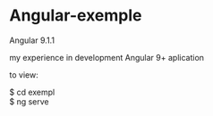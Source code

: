 # Angular-exemple
Angular 9.1.1

my experience in development Angular 9+ aplication

to view:

$ cd exempl<br>
$ ng serve